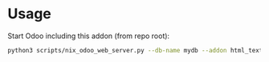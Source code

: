 # Usage

Start Odoo including this addon (from repo root):

```bash
python3 scripts/nix_odoo_web_server.py --db-name mydb --addon html_text
```
